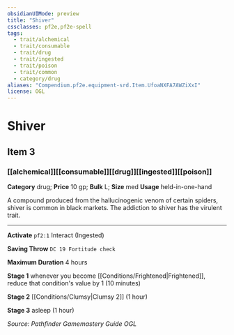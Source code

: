 ```yaml
---
obsidianUIMode: preview
title: "Shiver"
cssclasses: pf2e,pf2e-spell
tags:
  - trait/alchemical
  - trait/consumable
  - trait/drug
  - trait/ingested
  - trait/poison
  - trait/common
  - category/drug
aliases: "Compendium.pf2e.equipment-srd.Item.UfoaNXFA7AWZiXxI"
license: OGL
---
```

# Shiver
## Item 3
### [[alchemical]][[consumable]][[drug]][[ingested]][[poison]]

**Category** drug; 
**Price** 10 gp; 
**Bulk** L; **Size** med
**Usage** held-in-one-hand

A compound produced from the hallucinogenic venom of certain spiders, shiver is common in black markets. The addiction to shiver has the virulent trait.

* * *

**Activate** `pf2:1` Interact (Ingested)

**Saving Throw** `DC 19 Fortitude check`

**Maximum Duration** 4 hours

**Stage 1** whenever you become [[Conditions/Frightened|Frightened]], reduce that condition's value by 1 (10 minutes)

**Stage 2** [[Conditions/Clumsy|Clumsy 2]] (1 hour)

**Stage 3** asleep (1 hour)

*Source: Pathfinder Gamemastery Guide*
*OGL*